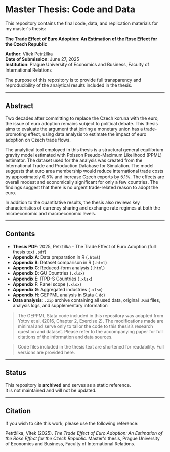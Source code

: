 # Master Thesis: Code and Data

This repository contains the final code, data, and replication materials for my master's thesis:

**The Trade Effect of Euro Adoption: An Estimation of the Rose Effect for the Czech Republic**  

**Author**: Vítek Petržílka  
**Date of Submission**: June 27, 2025  
**Institution**: Prague University of Economics and Business, Faculty of International Relations

The purpose of this repository is to provide full transparency and reproducibility of the analytical results included in the thesis.

---

## Abstract

Two decades after committing to replace the Czech koruna with the euro, the issue of euro adoption remains subject to political debate. This thesis aims to evaluate the argument that joining a monetary union has a trade-promoting effect, using data analysis to estimate the impact of euro adoption on Czech trade flows. 

The analytical tool employed in this thesis is a structural general equilibrium gravity model estimated with Poisson Pseudo-Maximum Likelihood (PPML) estimator. The dataset used for the analysis was created from the International Trade and Production Database for Simulation. The model suggests that euro area membership would reduce international trade costs by approximately 0.5% and increase Czech exports by 5.1%. The effects are overall modest and economically significant for only a few countries. The findings suggest that there is no urgent trade-related reason to adopt the euro. 

In addition to the quantitative results, the thesis also reviews key characteristics of currency sharing and exchange rate regimes at both the microeconomic and macroeconomic levels.

---

## Contents

- **Thesis PDF**: 2025, Petržílka - The Trade Effect of Euro Adoption (full thesis text `.pdf`)
- **Appendix A**: Data preparation in R (`.html`)  
- **Appendix B**: Dataset comparison in R (`.html`)  
- **Appendix C**: Reduced-form analysis (`.html`)  
- **Appendix D**: GU Countries (`.xlsx`)  
- **Appendix E**: ITPD-S Countries (`.xlsx`)  
- **Appendix F**: Panel scope (`.xlsx`)  
- **Appendix G**: Aggregated industries (`.xlsx`)  
- **Appendix H**: GEPPML analysis in Stata (`.do`)
- **Data analysis**: `.zip` archive containing all used data, original `.Rmd` files, analysis logs, and supplementary information  

> The GEPPML Stata code included in this repository was adapted from Yotov et al. (2016, Chapter 2, Exercise 2). The modifications made are minimal and serve only to tailor the code to this thesis’s research question and dataset. Please refer to the accompanying paper for full citations of the information and data sources.

> Code files included in the thesis text are shortened for readability. Full versions are provided here.

---

## Status

This repository is **archived** and serves as a static reference.  
It is not maintained and will not be updated.

---

## Citation

If you wish to cite this work, please use the following reference:

Petržílka, Vítek (2025). *The Trade Effect of Euro Adoption: An Estimation of the Rose Effect for the Czech Republic*. Master's thesis, Prague University of Economics and Business, Faculty of International Relations.
